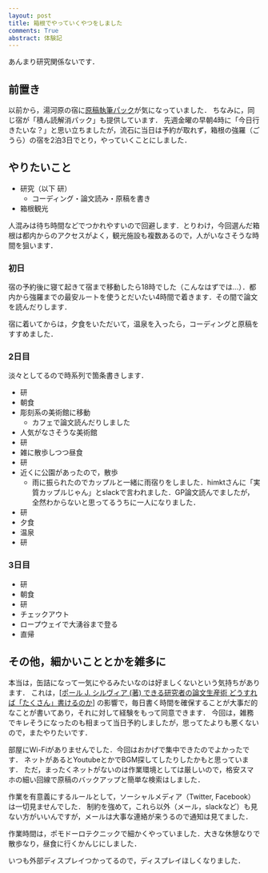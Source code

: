 ```yaml
---
layout: post
title: 箱根でやっていくやつをしました
comments: True
abstract: 体験記
---
```


あんまり研究関係ないです．

## 前置き

以前から，湯河原の宿に[原稿執筆パック](https://www.instagram.com/p/Bh-4XkrBxSD/?utm_source=ig_web_button_share_sheet)が気になっていました．
ちなみに，同じ宿が「積ん読解消パック」も提供しています．
先週金曜の早朝4時に「今日行きたいな？」と思い立ちましたが，流石に当日は予約が取れず，箱根の強羅（ごうら）の宿を2泊3日でとり，やっていくことにしました．

## やりたいこと

- 研究（以下 研）
  - コーディング・論文読み・原稿を書き
- 箱根観光

人混みは待ち時間などでつかれやすいので回避します．とりわけ，今回選んだ箱根は都内からのアクセスがよく，観光施設も複数あるので，人がいなさそうな時間を狙います．

### 初日

宿の予約後に寝て起きて宿まで移動したら18時でした（こんなはずでは…）．都内から強羅までの最安ルートを使うとだいたい4時間で着きます．その間で論文を読んだりします．

宿に着いてからは，夕食をいただいて，温泉を入ったら，コーディングと原稿をすすめました．

### 2日目

淡々としてるので時系列で箇条書きします．

- 研
- 朝食
- 彫刻系の美術館に移動
  - カフェで論文読んだりしました
- 人気がなさそうな美術館
- 研
- 雑に散歩しつつ昼食
- 研
- 近くに公園があったので，散歩
  - 雨に振られたのでカップルと一緒に雨宿りをしました．himktさんに「実質カップルじゃん」とslackで言われました．GP論文読んでましたが，全然わからないと思ってるうちに一人になりました．
- 研
- 夕食
- 温泉
- 研

### 3日目

- 研
- 朝食
- 研
- チェックアウト
- ロープウェイで大湧谷まで登る
- 直帰

## その他，細かいこととかを雑多に

本当は，缶詰になって一気にやるみたいなのは好ましくないという気持ちがあります．
これは，[[ポール J. シルヴィア (著)  できる研究者の論文生産術 どうすれば「たくさん」書けるのか](https://www.amazon.co.jp/%E3%81%A7%E3%81%8D%E3%82%8B%E7%A0%94%E7%A9%B6%E8%80%85%E3%81%AE%E8%AB%96%E6%96%87%E7%94%9F%E7%94%A3%E8%A1%93-%E3%81%A9%E3%81%86%E3%81%99%E3%82%8C%E3%81%B0%E3%80%8C%E3%81%9F%E3%81%8F%E3%81%95%E3%82%93%E3%80%8D%E6%9B%B8%E3%81%91%E3%82%8B%E3%81%AE%E3%81%8B-KS%E7%A7%91%E5%AD%A6%E4%B8%80%E8%88%AC%E6%9B%B8-%E3%83%9D%E3%83%BC%E3%83%AB-J%E3%83%BB%E3%82%B7%E3%83%AB%E3%83%B4%E3%82%A3%E3%82%A2/dp/4061531530)]
の影響で，毎日書く時間を確保することが大事だ的なことが書いてあり，それに対して経験をもって同意できます．
今回は，雑務でキレそうになったのも相まって当日予約しましたが，思ってたよりも悪くないので，またやりたいです．

部屋にWi-Fiがありませんでした．今回はおかげで集中できたのでよかったです．
ネットがあるとYoutubeとかでBGM探してしたりしたかもと思っています．
ただ，まったくネットがないのは作業環境としては厳しいので，格安スマホの細い回線で原稿のバックアップと簡単な検索はしました．

作業を有意義にするルールとして，ソーシャルメディア（Twitter, Facebook）は一切見ませんでした．
制約を強めて，これら以外（メール，slackなど）も見ない方がいいんですが，メールは大事な連絡が来うるので通知は見てました．

作業時間は，ポモドーロテクニックで細かくやっていました．大きな休憩なりで散歩なり，昼食に行くかんじにしました．

いつも外部ディスプレイつかってるので，ディスプレイほしくなりました．
